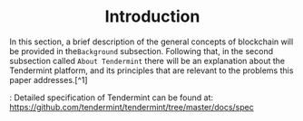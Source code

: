 <div align='center'> 
	<h1>Introduction</h1>
</div>

In this section, a brief description of the general concepts of blockchain will be provided in the`Background` subsection. Following that, in the second subsection called `About Tendermint` there will be an explanation about the Tendermint platform, and its principles that are relevant to the problems this paper addresses.[^1]

: Detailed specification of Tendermint can be found at: <https://github.com/tendermint/tendermint/tree/master/docs/spec>


<!--stackedit_data:
eyJoaXN0b3J5IjpbMTEwNTM4MzUxMCwtMTc5MDE1MTY5OSwtNz
g4Njg1NjI1LC0xNzgwMTI5MTE5LDExODAzMjc2NTUsMTc1MDE1
Mjg1OF19
-->